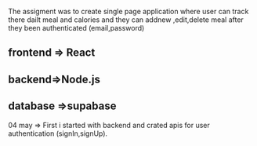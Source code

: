 The assigment was to create single page application where user can track there dailt meal and calories and they can addnew ,edit,delete meal after they been authenticated (email,password)

## frontend => React

## backend=>Node.js

## database =>supabase

04 may => First i started with backend and crated apis for user authentication (signIn,signUp).
